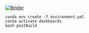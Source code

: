 
[![Binder](https://mybinder.org/badge_logo.svg)](https://mybinder.org/v2/gh/gourneau/Jupyter-Dashboards/master?urlpath=lab)

```
conda env create -f environment.yml
conda activate dashboards
bash postBuild
```